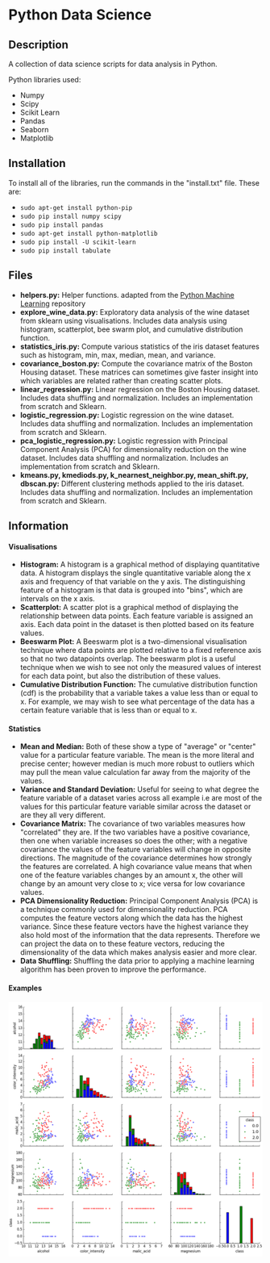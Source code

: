 # Python Data Science

## Description
A collection of data science scripts for data analysis in Python. 

Python libraries used:
- Numpy
- Scipy
- Scikit Learn
- Pandas
- Seaborn
- Matplotlib

## Installation
To install all of the libraries, run the commands in the "install.txt" file. These are:

- `sudo apt-get install python-pip`
- `sudo pip install numpy scipy`
- `sudo pip install pandas`
- `sudo apt-get install python-matplotlib`
- `sudo pip install -U scikit-learn`
- `sudo pip install tabulate`

## Files
- **helpers.py:** Helper functions. adapted from the [Python Machine Learning](https://github.com/GeorgeSeif/Python-Machine-Learning) repository
- **explore_wine_data.py:** Exploratory data analysis of the wine dataset from sklearn using visualisations. Includes data analysis using histogram, scatterplot, bee swarm plot, and cumulative distribution function.
- **statistics_iris.py:** Compute various statistics of the iris dataset features such as histogram, min, max, median, mean, and variance.
- **covariance_boston.py:** Compute the covariance matrix of the Boston Housing dataset. These matrices can sometimes give faster insight into which variables are related rather than creating scatter plots.
- **linear_regression.py:** Linear regression on the Boston Housing dataset. Includes data shuffling and normalization. Includes an implementation from scratch and Sklearn.
- **logistic_regression.py:** Logistic regression on the wine dataset. Includes data shuffling and normalization. Includes an implementation from scratch and Sklearn.
- **pca_logistic_regression.py:** Logistic regression with Principal Component Analysis (PCA) for dimensionality reduction on the wine dataset. Includes data shuffling and normalization. Includes an implementation from scratch and Sklearn.
- **kmeans.py, kmediods.py, k_nearnest_neighbor.py, mean_shift.py, dbscan.py:** Different clustering methods applied to the iris dataset. Includes data shuffling and normalization. Includes an implementation from scratch and Sklearn.

## Information

#### Visualisations
- **Histogram:** A histogram is a graphical method of displaying quantitative data. A histogram displays the single quantitative variable along the x axis and frequency of that variable on the y axis. The distinguishing feature of a histogram is that data is grouped into "bins", which are intervals on the x axis.
- **Scatterplot:** A scatter plot is a graphical method of displaying the relationship between data points. Each feature variable is assigned an axis. Each data point in the dataset is then plotted based on its feature values.
- **Beeswarm Plot:** A Beeswarm plot is a two-dimensional visualisation technique where data points are plotted relative to a fixed reference axis so that no two datapoints overlap. The beeswarm plot is a useful technique when we wish to see not only the measured values of interest for each data point, but also the distribution of these values. 
- **Cumulative Distribution Function:** The cumulative distribution function (cdf) is the probability that a variable takes a value less than or equal to x. For example, we may wish to see what percentage of the data has a certain feature variable that is less than or equal to x.

#### Statistics
- **Mean and Median:** Both of these show a type of "average" or "center" value for a particular feature variable. The mean is the more literal and precise center; however median is much more robust to outliers which may pull the mean value calculation far away from the majority of the values. 
- **Variance and Standard Deviation:** Useful for seeing to what degree the feature variable of a dataset varies across all example i.e are most of the values for this particular feature variable similar across the dataset or are they all very different.  
- **Covariance Matrix:** The covariance of two variables measures how "correlated" they are. If the two variables have a positive covariance, then one when variable increases so does the other; with a negative covariance the values of the feature variables will change in opposite directions. The magnitude of the covariance determines how strongly the features are correlated. A high covariance value means that when one of the feature variables changes by an amount x, the other will change by an amount very close to x; vice versa for low covariance values. 
- **PCA Dimensionality Reduction:** Principal Component Analysis (PCA) is a technique commonly used for dimensionality reduction. PCA computes the feature vectors along which the data has the highest variance. Since these feature vectors have the highest variance they also hold most of the information that the data represents. Therefore we can project the data on to these feature vectors, reducing the dimensionality of the data which makes analysis easier and more clear. 
- **Data Shuffling:** Shuffling the data prior to applying a machine learning algorithm has been proven to improve the performance. 


#### Examples
![alt text](https://github.com/GeorgeSeif/Data-Science-Python/blob/master/Images/explore_wine_scattermatrix.png)